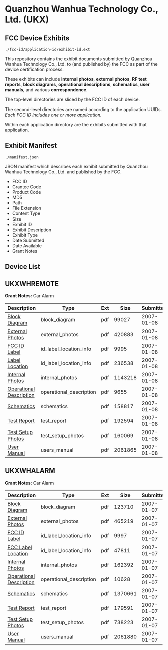 # Quanzhou Wanhua Technology Co., Ltd. (UKX)
## FCC Device Exhibits

```
./fcc-id/application-id/exhibit-id.ext
```

This repository contains the exhibit documents submitted by Quanzhou Wanhua Technology Co., Ltd. to (and published by) the FCC as part of the device certification process.

These exhibits can include **internal photos**, **external photos**, **RF test reports**, **block diagrams**, **operational descriptions**, **schematics**, **user manuals**, and various **correspondence**.

The top-level directories are sliced by the FCC ID of each device.

The second-level directories are named according to the application UUIDs. *Each FCC ID includes one or more application.*

Within each application directory are the exhibits submitted with that application. 

## Exhibit Manifest

```
./manifest.json
```

JSON manifest which describes each exhibit submitted by Quanzhou Wanhua Technology Co., Ltd. and published by the FCC.

- FCC ID
- Grantee Code
- Product Code
- MD5
- Path
- File Extension
- Content Type
- Size
- Exhibit ID
- Exhibit Description
- Exhibit Type
- Date Submitted
- Date Available
- Grant Notes

## Device List
## UKXWHREMOTE
**Grant Notes:** Car Alarm

| Description | Type | Ext | Size | Submitted | Available |
| ----------- | ---- | --- | ---- | --------- | --------- |
| [Block Diagram](UKXWHREMOTE/87ec277a88201039a387360caa0012cb/744779.pdf) | block_diagram | pdf | 99027 | 2007-01-08 | 2007-01-08 |
| [External Photos](UKXWHREMOTE/87ec277a88201039a387360caa0012cb/744778.pdf) | external_photos | pdf | 420883 | 2007-01-08 | 2007-01-08 |
| [FCC ID Label](UKXWHREMOTE/87ec277a88201039a387360caa0012cb/744777.pdf) | id_label_location_info | pdf | 9995 | 2007-01-08 | 2007-01-08 |
| [Label Location](UKXWHREMOTE/87ec277a88201039a387360caa0012cb/744780.pdf) | id_label_location_info | pdf | 236538 | 2007-01-08 | 2007-01-08 |
| [Internal Photos](UKXWHREMOTE/87ec277a88201039a387360caa0012cb/744776.pdf) | internal_photos | pdf | 1143218 | 2007-01-08 | 2007-01-08 |
| [Operational Description](UKXWHREMOTE/87ec277a88201039a387360caa0012cb/744775.pdf) | operational_description | pdf | 9655 | 2007-01-08 | 2007-01-08 |
| [Schematics](UKXWHREMOTE/87ec277a88201039a387360caa0012cb/744774.pdf) | schematics | pdf | 158817 | 2007-01-08 | 2007-01-08 |
| [Test Report](UKXWHREMOTE/87ec277a88201039a387360caa0012cb/744773.pdf) | test_report | pdf | 192594 | 2007-01-08 | 2007-01-08 |
| [Test Setup Photos](UKXWHREMOTE/87ec277a88201039a387360caa0012cb/744772.pdf) | test_setup_photos | pdf | 160069 | 2007-01-08 | 2007-01-08 |
| [User Manual](UKXWHREMOTE/87ec277a88201039a387360caa0012cb/744771.pdf) | users_manual | pdf | 2061865 | 2007-01-08 | 2007-01-08 |
## UKXWHALARM
**Grant Notes:** Car Alarm

| Description | Type | Ext | Size | Submitted | Available |
| ----------- | ---- | --- | ---- | --------- | --------- |
| [Block Diagram](UKXWHALARM/13075d4b65b85a0357595f3d39d75d96/744690.pdf) | block_diagram | pdf | 123710 | 2007-01-07 | 2007-01-07 |
| [External Photos](UKXWHALARM/13075d4b65b85a0357595f3d39d75d96/744689.pdf) | external_photos | pdf | 465219 | 2007-01-07 | 2007-01-07 |
| [FCC ID Label](UKXWHALARM/13075d4b65b85a0357595f3d39d75d96/744687.pdf) | id_label_location_info | pdf | 9997 | 2007-01-07 | 2007-01-07 |
| [FCC Label Location](UKXWHALARM/13075d4b65b85a0357595f3d39d75d96/744688.pdf) | id_label_location_info | pdf | 47811 | 2007-01-07 | 2007-01-07 |
| [Internal Photos](UKXWHALARM/13075d4b65b85a0357595f3d39d75d96/744686.pdf) | internal_photos | pdf | 162392 | 2007-01-07 | 2007-01-07 |
| [Operational Description](UKXWHALARM/13075d4b65b85a0357595f3d39d75d96/744685.pdf) | operational_description | pdf | 10628 | 2007-01-07 | 2007-01-07 |
| [Schematics](UKXWHALARM/13075d4b65b85a0357595f3d39d75d96/744684.pdf) | schematics | pdf | 1370661 | 2007-01-07 | 2007-01-07 |
| [Test Report](UKXWHALARM/13075d4b65b85a0357595f3d39d75d96/744683.pdf) | test_report | pdf | 179591 | 2007-01-07 | 2007-01-07 |
| [Test Setup Photos](UKXWHALARM/13075d4b65b85a0357595f3d39d75d96/744682.pdf) | test_setup_photos | pdf | 738223 | 2007-01-07 | 2007-01-07 |
| [User Manual](UKXWHALARM/13075d4b65b85a0357595f3d39d75d96/744681.pdf) | users_manual | pdf | 2061880 | 2007-01-07 | 2007-01-07 |
